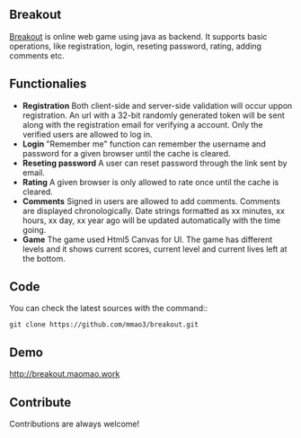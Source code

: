 ## Breakout
[Breakout](http://breakout.maomao.work) is online web game using java as backend. It supports basic operations, like registration, login, reseting password, rating, adding comments etc. 

## Functionalies 
- <b>Registration</b> Both client-side and server-side validation will occur uppon registration. An url with a 32-bit randomly generated  token will be sent along with the registration email for verifying a account. Only the verified users are allowed to log in. 
- <b>Login</b> "Remember me" function can remember the username and password for a given browser until the cache is cleared.
- <b>Reseting password</b> A user can reset password through the link sent by email. 
- <b>Rating</b> A given browser is only allowed to rate once until the cache is cleared.
- <b>Comments</b> Signed in users are allowed to add comments. Comments are displayed chronologically. Date strings formatted as xx minutes, xx hours, xx day, xx year ago will be updated automatically with the time going. 
- <b>Game</b> The game used Html5 Canvas for UI. The game has different levels and it shows current scores, current level and current lives left at the bottom. 

## Code 

You can check the latest sources with the command::

    git clone https://github.com/mmao3/breakout.git

## Demo

  http://breakout.maomao.work
  
## Contribute
Contributions are always welcome!
